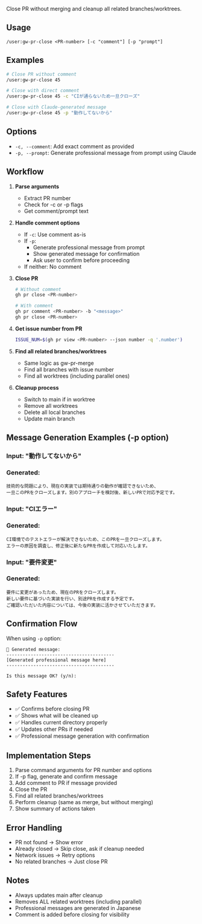 Close PR without merging and cleanup all related branches/worktrees.

## Usage

```
/user:gw-pr-close <PR-number> [-c "comment"] [-p "prompt"]
```

## Examples

```bash
# Close PR without comment
/user:gw-pr-close 45

# Close with direct comment
/user:gw-pr-close 45 -c "CIが通らないため一旦クローズ"

# Close with Claude-generated message
/user:gw-pr-close 45 -p "動作してないから"
```

## Options

- `-c, --comment`: Add exact comment as provided
- `-p, --prompt`: Generate professional message from prompt using Claude

## Workflow

1. **Parse arguments**
   - Extract PR number
   - Check for -c or -p flags
   - Get comment/prompt text

2. **Handle comment options**
   - If `-c`: Use comment as-is
   - If `-p`: 
     - Generate professional message from prompt
     - Show generated message for confirmation
     - Ask user to confirm before proceeding
   - If neither: No comment

3. **Close PR**
   ```bash
   # Without comment
   gh pr close <PR-number>
   
   # With comment
   gh pr comment <PR-number> -b "<message>"
   gh pr close <PR-number>
   ```

4. **Get issue number from PR**
   ```bash
   ISSUE_NUM=$(gh pr view <PR-number> --json number -q '.number')
   ```

5. **Find all related branches/worktrees**
   - Same logic as gw-pr-merge
   - Find all branches with issue number
   - Find all worktrees (including parallel ones)

6. **Cleanup process**
   - Switch to main if in worktree
   - Remove all worktrees
   - Delete all local branches
   - Update main branch

## Message Generation Examples (-p option)

### Input: "動作してないから"
### Generated:
```
技術的な問題により、現在の実装では期待通りの動作が確認できないため、
一旦このPRをクローズします。別のアプローチを検討後、新しいPRで対応予定です。
```

### Input: "CIエラー"
### Generated:
```
CI環境でのテストエラーが解決できないため、このPRを一旦クローズします。
エラーの原因を調査し、修正後に新たなPRを作成して対応いたします。
```

### Input: "要件変更"
### Generated:
```
要件に変更があったため、現在のPRをクローズします。
新しい要件に基づいた実装を行い、別途PRを作成する予定です。
ご確認いただいた内容については、今後の実装に活かさせていただきます。
```

## Confirmation Flow

When using `-p` option:
```
📝 Generated message:
----------------------------------------
[Generated professional message here]
----------------------------------------

Is this message OK? (y/n): 
```

## Safety Features

- ✅ Confirms before closing PR
- ✅ Shows what will be cleaned up
- ✅ Handles current directory properly
- ✅ Updates other PRs if needed
- ✅ Professional message generation with confirmation

## Implementation Steps

1. Parse command arguments for PR number and options
2. If -p flag, generate and confirm message
3. Add comment to PR if message provided
4. Close the PR
5. Find all related branches/worktrees
6. Perform cleanup (same as merge, but without merging)
7. Show summary of actions taken

## Error Handling

- PR not found → Show error
- Already closed → Skip close, ask if cleanup needed
- Network issues → Retry options
- No related branches → Just close PR

## Notes

- Always updates main after cleanup
- Removes ALL related worktrees (including parallel)
- Professional messages are generated in Japanese
- Comment is added before closing for visibility